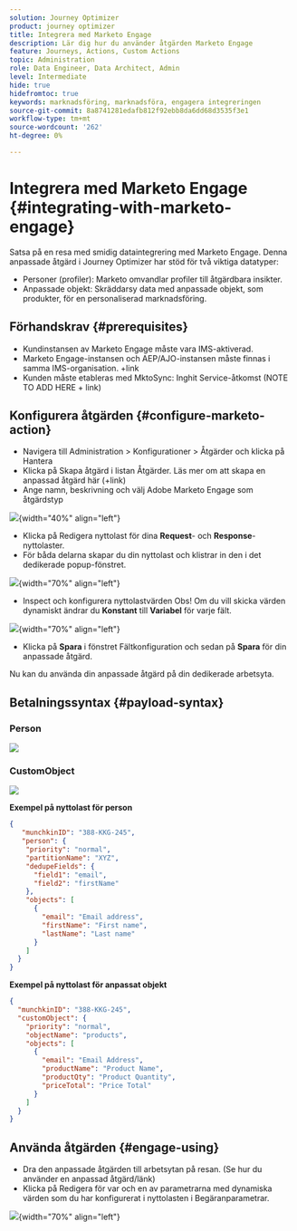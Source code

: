 ```yaml
---
solution: Journey Optimizer
product: journey optimizer
title: Integrera med Marketo Engage
description: Lär dig hur du använder åtgärden Marketo Engage
feature: Journeys, Actions, Custom Actions
topic: Administration
role: Data Engineer, Data Architect, Admin
level: Intermediate
hide: true
hidefromtoc: true
keywords: marknadsföring, marknadsföra, engagera integreringen
source-git-commit: 8a8741281edafb812f92ebb8da6dd68d3535f3e1
workflow-type: tm+mt
source-wordcount: '262'
ht-degree: 0%

---
```



# Integrera med Marketo Engage {#integrating-with-marketo-engage}

Satsa på en resa med smidig dataintegrering med Marketo Engage. Denna anpassade åtgärd i Journey Optimizer har stöd för två viktiga datatyper:

* Personer (profiler): Marketo omvandlar profiler till åtgärdbara insikter.
* Anpassade objekt: Skräddarsy data med anpassade objekt, som produkter, för en personaliserad marknadsföring.

## Förhandskrav {#prerequisites}

* Kundinstansen av Marketo Engage måste vara IMS-aktiverad.
* Marketo Engage-instansen och AEP/AJO-instansen måste finnas i samma IMS-organisation. +link
* Kunden måste etableras med MktoSync: Inghit Service-åtkomst (NOTE TO ADD HERE + link)

## Konfigurera åtgärden {#configure-marketo-action}

* Navigera till Administration > Konfigurationer > Åtgärder och klicka på Hantera
* Klicka på Skapa åtgärd i listan Åtgärder. Läs mer om att skapa en anpassad åtgärd här (+link)
* Ange namn, beskrivning och välj Adobe Marketo Engage som åtgärdstyp

![](assets/engage-customaction-creation.png){width="40%" align="left"}

* Klicka på Redigera nyttolast för dina **Request**- och **Response**-nyttolaster.
* För båda delarna skapar du din nyttolast och klistrar in den i det dedikerade popup-fönstret.

![](assets/engage-customaction-payload.png){width="70%" align="left"}

* Inspect och konfigurera nyttolastvärden
Obs! Om du vill skicka värden dynamiskt ändrar du **Konstant** till **Variabel** för varje fält.

![](assets/engage-customaction-payload-fields.png){width="70%" align="left"}

* Klicka på **Spara** i fönstret Fältkonfiguration och sedan på **Spara** för din anpassade åtgärd.

Nu kan du använda din anpassade åtgärd på din dedikerade arbetsyta.


## Betalningssyntax {#payload-syntax}

### Person

![](assets/payload-person.png)

### CustomObject

![](assets/payload-customobject.png)


**Exempel på nyttolast för person**

```json
{
   "munchkinID": "388-KKG-245",  
   "person": {
    "priority": "normal",
    "partitionName": "XYZ",
    "dedupeFields": {
      "field1": "email",
      "field2": "firstName"
    },
    "objects": [
      {
        "email": "Email address",
        "firstName": "First name",
        "lastName": "Last name"
      }
    ]
  }
}
```

**Exempel på nyttolast för anpassat objekt**

```json
{
  "munchkinID": "388-KKG-245", 
  "customObject": {
    "priority": "normal",
    "objectName": "products",
    "objects": [
      {
        "email": "Email Address",
        "productName": "Product Name",
        "productQty": "Product Quantity",
        "priceTotal": "Price Total"
      }
    ]
  }
}
```


## Använda åtgärden {#engage-using}

* Dra den anpassade åtgärden till arbetsytan på resan. (Se hur du använder en anpassad åtgärd/länk)
* Klicka på Redigera för var och en av parametrarna med dynamiska värden som du har konfigurerat i nyttolasten i Begäranparametrar.

![](assets/engage-use-canvas.png){width="70%" align="left"}

